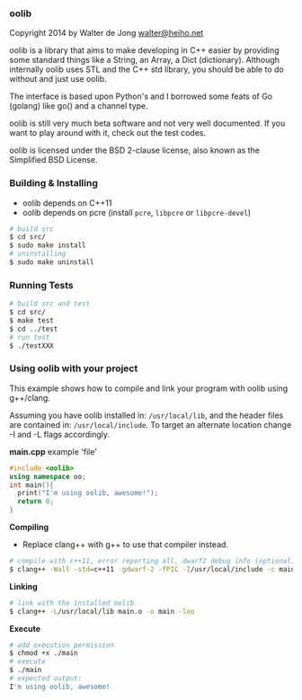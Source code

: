 ### oolib
Copyright 2014 by Walter de Jong <walter@heiho.net>

oolib is a library that aims to make developing in C++ easier by providing
some standard things like a String, an Array, a Dict (dictionary).
Although internally oolib uses STL and the C++ std library, you should be
able to do without and just use oolib.

The interface is based upon Python's and I borrowed some feats of Go (golang)
like go() and a channel type.


oolib is still very much beta software and not very well documented. If you
want to play around with it, check out the test codes.


oolib is licensed under the BSD 2-clause license, also known as the
Simplified BSD License.


### Building & Installing

* oolib depends on C++11
* oolib depends on pcre (install `pcre`, `libpcre` or `libpcre-devel`)

```bash
# build src
$ cd src/
$ sudo make install
# uninstalling
$ sudo make uninstall
```

### Running Tests

```bash
# build src and test
$ cd src/
$ make test
$ cd ../test
# run test
$ ./testXXX
```


### Using oolib with your project

This example shows how to compile and link your program with oolib using g++/clang.

Assuming you have oolib installed in: `/usr/local/lib`, and the header files are contained in: `/usr/local/include`. To target an alternate location change -I and -L flags accordingly.

**main.cpp** example 'file'
```cpp
#include <oolib>
using namespace oo;
int main(){
  print("I'm using oolib, awesome!");
  return 0;
}
```

**Compiling**

* Replace clang++ with g++ to use that compiler instead.

```bash
# compile with c++11, error reporting all, dwarf2 debug info (optional)
$ clang++ -Wall -std=c++11 -gdwarf-2 -fPIC -I/usr/local/include -c main.cpp
```

**Linking**

```bash
# link with the installed oolib
$ clang++ -L/usr/local/lib main.o -o main -loo
```

**Execute**

```bash
# add execution permission
$ chmod +x ./main
# execute
$ ./main
# expected output:
I'm using oolib, awesome!
```

